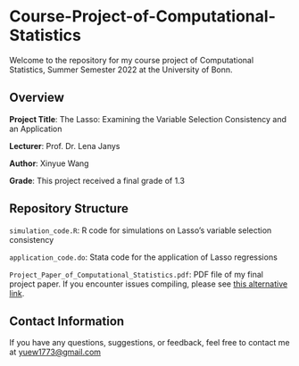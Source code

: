 # Course-Project-of-Computational-Statistics

Welcome to the repository for my course project of Computational Statistics, Summer Semester 2022 at the University of Bonn.


## Overview

  **Project Title**: The Lasso: Examining the Variable Selection Consistency and an Application

  **Lecturer**: Prof. Dr. Lena Janys

  **Author**: Xinyue Wang

  **Grade**: This project received a final grade of 1.3


## Repository Structure

  `simulation_code.R`: R code for simulations on Lasso’s variable selection consistency
  
  `application_code.do`: Stata code for the application of Lasso regressions
  
  `Project_Paper_of_Computational_Statistics.pdf`: PDF file of my final project paper. If you encounter issues compiling, please see [this alternative link](https://www.dropbox.com/scl/fi/nx0xshkyjylnu91fetus1/Project-Paper-of-Computational-Statistics_The-Lasso-Examining-the-Variable-Selection-Consistency-and-an-Application.pdf?rlkey=xjbajgelenni1w0ati917k2o1&dl=0).


## Contact Information

  If you have any questions, suggestions, or feedback, feel free to contact me at yuew1773@gmail.com

